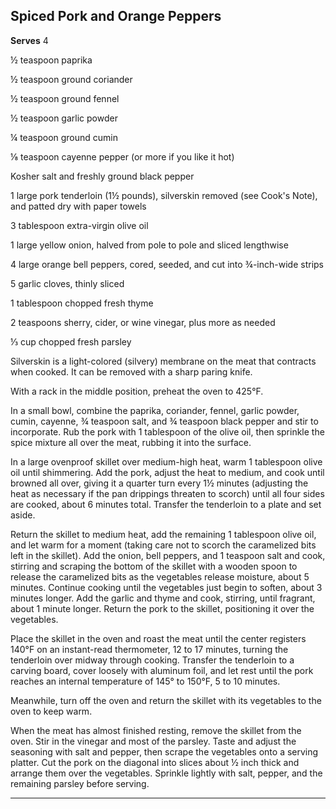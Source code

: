 ﻿## Spiced Pork and Orange Peppers

**Serves** 4

½ teaspoon paprika

½ teaspoon ground coriander

½ teaspoon ground fennel

½ teaspoon garlic powder

¼ teaspoon ground cumin

⅛ teaspoon cayenne pepper (or more if you like it hot)

Kosher salt and freshly ground black pepper

1 large pork tenderloin (1½ pounds), silverskin removed (see Cook's Note), and patted dry with paper towels

3 tablespoon extra-virgin olive oil

1 large yellow onion, halved from pole to pole and sliced lengthwise

4 large orange bell peppers, cored, seeded, and cut into ¾-inch-wide strips

5 garlic cloves, thinly sliced

1 tablespoon chopped fresh thyme

2 teaspoons sherry, cider, or wine vinegar, plus more as needed

⅓ cup chopped fresh parsley

Silverskin is a light-colored (silvery) membrane on the meat that contracts when cooked. It can be removed with a sharp paring knife.

With a rack in the middle position, preheat the oven to 425°F.

In a small bowl, combine the paprika, coriander, fennel, garlic powder, cumin, cayenne, ¾ teaspoon salt, and ¾ teaspoon black pepper and stir to incorporate. Rub the pork with 1 tablespoon of the olive oil, then sprinkle the spice mixture all over the meat, rubbing it into the surface.

In a large ovenproof skillet over medium-high heat, warm 1 tablespoon olive oil until shimmering. Add the pork, adjust the heat to medium, and cook until browned all over, giving it a quarter turn every 1½ minutes (adjusting the heat as necessary if the pan drippings threaten to scorch) until all four sides are cooked, about 6 minutes total. Transfer the tenderloin to a plate and set aside.

Return the skillet to medium heat, add the remaining 1 tablespoon olive oil, and let warm for a moment (taking care not to scorch the caramelized bits left in the skillet). Add the onion, bell peppers, and 1 teaspoon salt and cook, stirring and scraping the bottom of the skillet with a wooden spoon to release the caramelized bits as the vegetables release moisture, about 5 minutes. Continue cooking until the vegetables just begin to soften, about 3 minutes longer. Add the garlic and thyme and cook, stirring, until fragrant, about 1 minute longer. Return the pork to the skillet, positioning it over the vegetables.

Place the skillet in the oven and roast the meat until the center registers 140°F on an instant-read thermometer, 12 to 17 minutes, turning the tenderloin over midway through cooking. Transfer the tenderloin to a carving board, cover loosely with aluminum foil, and let rest until the pork reaches an internal temperature of 145° to 150°F, 5 to 10 minutes.

Meanwhile, turn off the oven and return the skillet with its vegetables to the oven to keep warm.

When the meat has almost finished resting, remove the skillet from the oven. Stir in the vinegar and most of the parsley. Taste and adjust the seasoning with salt and pepper, then scrape the vegetables onto a serving platter. Cut the pork on the diagonal into slices about ½ inch thick and arrange them over the vegetables. Sprinkle lightly with salt, pepper, and the remaining parsley before serving.

---

